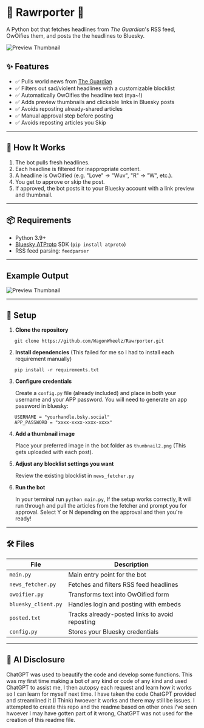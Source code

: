 # 📰 Rawrporter 🐾

A Python bot that fetches headlines from *The Guardian*'s RSS feed, OwOifies them, and posts the the headlines to Bluesky.

![Preview Thumbnail](https://cdn.bsky.app/img/feed_thumbnail/plain/did:plc:fth7xvawb23gpzbzpx6clcio/bafkreia6egmguisdeugiir3pvkkq4crtqw4c77ajwuilk4dw74ab7t2lyi@jpeg)

## ✨ Features

- ✅ Pulls world news from [The Guardian](https://www.theguardian.com/world/rss)
- ✅ Filters out sad/violent headlines with a customizable blocklist
- ✅ Automatically OwOifies the headline text (nya~!)
- ✅ Adds preview thumbnails and clickable links in Bluesky posts
- ✅ Avoids reposting already-shared articles
- ✅ Manual approval step before posting
- ✅ Avoids reposting articles you Skip 
  
---

## 🚀 How It Works

1. The bot pulls fresh headlines.
2. Each headline is filtered for inappropriate content.
3. A headline is OwOified (e.g. "Love" → "Wuv", "R" → "W", etc.).
4. You get to approve or skip the post.
5. If approved, the bot posts it to your Bluesky account with a link preview and thumbnail.

---

## 📦 Requirements

- Python 3.9+
- [Bluesky ATProto](https://pypi.org/project/atproto/) SDK (`pip install atproto`)
- RSS feed parsing: `feedparser`

---
## Example Output

![Preview Thumbnail](https://i.imgur.com/i70p5rS.png)


---
## 🔧 Setup

1. **Clone the repository**

```
   git clone https://github.com/WagonWheelz/Rawrporter.git
```

2. **Install dependencies**
(This failed for me so I had to install each requirement manually)
```
   pip install -r requirements.txt
```

3. **Configure credentials**

   Create a `config.py` file (already included) and place in both your username and your APP password. You will need to generate an app password in bluesky:

```
   USERNAME = "yourhandle.bsky.social"
   APP_PASSWORD = "xxxx-xxxx-xxxx-xxxx"
```

4. **Add a thumbnail image**

   Place your preferred image in the bot folder as `thumbnail2.png`
   (This gets uploaded with each post).

5. **Adjust any blocklist settings you want**

   Review the existing blocklist in `news_fetcher.py`

6. **Run the bot**

   In your terminal run `python main.py`, If the setup works correctly, It will run through and pull the articles from the fetcher and prompt you for approval. Select Y or N depending on the approval and then you're ready!

---

## 🛠 Files

| File                | Description                                    |
| ------------------- | ---------------------------------------------- |
| `main.py`           | Main entry point for the bot                   |
| `news_fetcher.py`   | Fetches and filters RSS feed headlines         |
| `owoifier.py`       | Transforms text into OwOified form             |
| `bluesky_client.py` | Handles login and posting with embeds          |
| `posted.txt`        | Tracks already-posted links to avoid reposting |
| `config.py`         | Stores your Bluesky credentials                |

---

## 🤖 AI Disclosure

ChatGPT was used to beautify the code and develop some functions. This was my first time making a bot of any kind or code of any kind and used ChatGPT to assist me, I then autopsy each request and learn how it works so I can learn for myself next time. I have taken the code ChatGPT provided and streamlined it (I Think) hwoever it works and there may still be issues. I attempted to create this repo and the readme based on other ones i've seen hwoever I may have gotten part of it wrong, ChatGPT was not used for the creation of this readme file.

